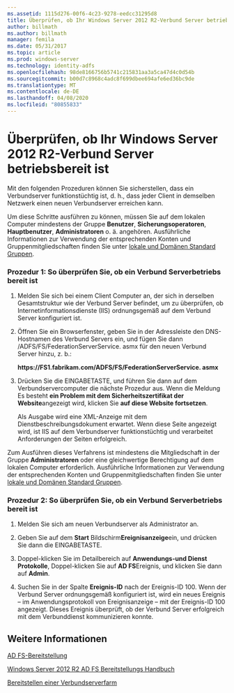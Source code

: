```yaml
---
ms.assetid: 1115d276-00f6-4c23-9278-eedcc31295d8
title: Überprüfen, ob Ihr Windows Server 2012 R2-Verbund Server betriebsbereit ist
author: billmath
ms.author: billmath
manager: femila
ms.date: 05/31/2017
ms.topic: article
ms.prod: windows-server
ms.technology: identity-adfs
ms.openlocfilehash: 98de8166756b5741c215831aa3a5ca47d4c0d54b
ms.sourcegitcommit: b00d7c8968c4adc8f699dbee694afe6ed36bc9de
ms.translationtype: MT
ms.contentlocale: de-DE
ms.lasthandoff: 04/08/2020
ms.locfileid: "80855833"
---
```

# <a name="verify-your-windows-server-2012-r2-federation-server-is-operational"></a>Überprüfen, ob Ihr Windows Server 2012 R2-Verbund Server betriebsbereit ist



Mit den folgenden Prozeduren können Sie sicherstellen, dass ein Verbundserver funktionstüchtig ist, d. h., dass jeder Client in demselben Netzwerk einen neuen Verbundserver erreichen kann.  
  
Um diese Schritte ausführen zu können, müssen Sie auf dem lokalen Computer mindestens der Gruppe **Benutzer**, **Sicherungsoperatoren**, **Hauptbenutzer**, **Administratoren** o. ä. angehören.  Ausführliche Informationen zur Verwendung der entsprechenden Konten und Gruppenmitgliedschaften finden Sie unter [lokale und Domänen Standard Gruppen](https://go.microsoft.com/fwlink/?LinkId=83477).   
  
### <a name="procedure-1-to-verify-that-a-federation-server-is-operational"></a>Prozedur 1: So überprüfen Sie, ob ein Verbund Serverbetriebs bereit ist  
  
1.  Melden Sie sich bei einem Client Computer an, der sich in derselben Gesamtstruktur wie der Verbund Server befindet, um zu überprüfen, ob Internetinformationsdienste \(IIS\) ordnungsgemäß auf dem Verbund Server konfiguriert ist.  
  
2.  Öffnen Sie ein Browserfenster, geben Sie in der Adressleiste den DNS-Hostnamen des Verbund Servers ein, und fügen Sie dann \/ADFS\/FS\/FederationServerService. asmx für den neuen Verbund Server hinzu, z. b.:  
  
    **https:\/\/FS1.fabrikam.com\/ADFS\/FS\/FederationServerService. asmx**  
  
3.  Drücken Sie die EINGABETASTE, und führen Sie dann auf dem Verbundservercomputer die nächste Prozedur aus. Wenn die Meldung Es besteht **ein Problem mit dem Sicherheitszertifikat der Website**angezeigt wird, klicken Sie **auf diese Website fortsetzen**.  
  
    Als Ausgabe wird eine XML-Anzeige mit dem Dienstbeschreibungsdokument erwartet. Wenn diese Seite angezeigt wird, ist IIS auf dem Verbundserver funktionstüchtig und verarbeitet Anforderungen der Seiten erfolgreich.  
  
Zum Ausführen dieses Verfahrens ist mindestens die Mitgliedschaft in der Gruppe **Administratoren** oder eine gleichwertige Berechtigung auf dem lokalen Computer erforderlich.  Ausführliche Informationen zur Verwendung der entsprechenden Konten und Gruppenmitgliedschaften finden Sie unter [lokale und Domänen Standard Gruppen](https://go.microsoft.com/fwlink/?LinkId=83477).   
  
### <a name="procedure-2-to-verify-that-a-federation-server-is-operational"></a>Prozedur 2: So überprüfen Sie, ob ein Verbund Serverbetriebs bereit ist  
  
1.  Melden Sie sich am neuen Verbundserver als Administrator an.  
  
2.  Geben Sie auf dem **Start** Bildschirm**Ereignisanzeige**ein, und drücken Sie dann die EINGABETASTE.  
  
3.  Doppel\-klicken Sie im Detailbereich auf **Anwendungs-und Dienst Protokolle**, Doppel\-klicken Sie auf **AD FS**Ereignis, und klicken Sie dann auf **Admin**.  
  
4.  Suchen Sie in der Spalte **Ereignis-ID** nach der Ereignis-ID 100. Wenn der Verbund Server ordnungsgemäß konfiguriert ist, wird ein neues Ereignis – im Anwendungsprotokoll von Ereignisanzeige – mit der Ereignis-ID 100 angezeigt. Dieses Ereignis überprüft, ob der Verbund Server erfolgreich mit dem Verbunddienst kommunizieren konnte.  
  
## <a name="see-also"></a>Weitere Informationen 

[AD FS-Bereitstellung](../../ad-fs/AD-FS-Deployment.md)  

[Windows Server 2012 R2 AD FS Bereitstellungs Handbuch](../../ad-fs/deployment/Windows-Server-2012-R2-AD-FS-Deployment-Guide.md)  
 
[Bereitstellen einer Verbundserverfarm](../../ad-fs/deployment/Deploying-a-Federation-Server-Farm.md)  
   
  

